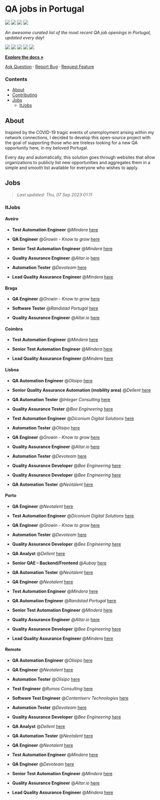 QA jobs in Portugal
========================

![](https://img.shields.io/static/v1?label=%F0%9F%8C%9F&message=If%20Useful&color=BC4E99)
[![](https://img.shields.io/github/stars/sergiomartins8/qa-jobs-in-portugal)](https://github.com/sergiomartins8/qa-jobs-in-portugal/stargazers)
[![](https://img.shields.io/github/forks/sergiomartins8/qa-jobs-in-portugal)](https://github.com/sergiomartins8/qa-jobs-in-portugal/network/members)
[![](https://img.shields.io/badge/-sergiomartins8-blue?logo=Linkedin&logoColor=white)](https://www.linkedin.com/in/sergiomartins8/)

_An awesome curated list of the most recent QA job openings in Portugal, updated every day!_

[![](https://img.shields.io/github/v/release/sergiomartins8/qa-jobs-in-portugal)](https://github.com/sergiomartins8/qa-jobs-in-portugal/releases)
[![](https://github.com/sergiomartins8/qa-jobs-in-portugal/workflows/release/badge.svg)](https://github.com/sergiomartins8/qa-jobs-in-portugal/actions?query=workflow%3Arelease)
[![](https://img.shields.io/github/issues/sergiomartins8/qa-jobs-in-portugal)](https://github.com/sergiomartins8/qa-jobs-in-portugal/issues)
[![](https://img.shields.io/github/contributors/sergiomartins8/qa-jobs-in-portugal)](https://github.com/sergiomartins8/qa-jobs-in-portugal/graphs/contributors)
[![](https://img.shields.io/github/license/sergiomartins8/qa-jobs-in-portugal)](https://github.com/sergiomartins8/qa-jobs-in-portugal/blob/master/LICENSE)

**[Explore the docs »](https://github.com/sergiomartins8/qa-jobs-in-portugal/blob/master/docs/DOCUMENTATION.md)**

[Ask Question](https://github.com/sergiomartins8/qa-jobs-in-portugal/issues) 
·
[Report Bug](https://github.com/sergiomartins8/qa-jobs-in-portugal/issues)
·
[Request Feature](https://github.com/sergiomartins8/qa-jobs-in-portugal/issues)

### Contents
* [About](#about)
* [Contributing](https://github.com/sergiomartins8/qa-jobs-in-portugal/blob/master/docs/CONTRIBUTING.md)
* [Jobs](#jobs)
  * [ItJobs](#itjobs)

## About
Inspired by the COVID-19 tragic events of unemployment arising within my network connections, I decided to develop this open-source project with the goal of supporting those who are tireless looking for a new QA opportunity here, in my beloved Portugal.

Every day and automatically, this solution goes through websites that allow organizations to publicly list new opportunities and aggregates them in a simple and smooth list available for everyone who wishes to apply.

Jobs
---------

> _Last updated: Thu, 07 Sep 2023 01:11_

### ItJobs

#### Aveiro

- **Test Automation Engineer** @_Mindera_ [here](https://www.itjobs.pt/oferta/469141/test-automation-engineer)


- **QA Engineer** @_Growin - Know to grow_ [here](https://www.itjobs.pt/oferta/467880/qa-engineer)


- **Senior Test Automation Engineer** @_Mindera_ [here](https://www.itjobs.pt/oferta/467415/senior-test-automation-engineer)


- **Quality Assurance Engineer** @_Altar.io_ [here](https://www.itjobs.pt/oferta/468791/quality-assurance-engineer)


- **Automation Tester** @_Devoteam_ [here](https://www.itjobs.pt/oferta/468484/automation-tester)


- **Lead Quality Assurance Engineer** @_Mindera_ [here](https://www.itjobs.pt/oferta/467419/lead-quality-assurance-engineer)

#### Braga

- **QA Engineer** @_Growin - Know to grow_ [here](https://www.itjobs.pt/oferta/467880/qa-engineer)


- **Software Tester** @_Randstad Portugal_ [here](https://www.itjobs.pt/oferta/468154/software-tester)


- **Quality Assurance Engineer** @_Altar.io_ [here](https://www.itjobs.pt/oferta/468791/quality-assurance-engineer)

#### Coimbra

- **Test Automation Engineer** @_Mindera_ [here](https://www.itjobs.pt/oferta/469141/test-automation-engineer)


- **Senior Test Automation Engineer** @_Mindera_ [here](https://www.itjobs.pt/oferta/467415/senior-test-automation-engineer)


- **Lead Quality Assurance Engineer** @_Mindera_ [here](https://www.itjobs.pt/oferta/467419/lead-quality-assurance-engineer)

#### Lisboa

- **QA Automation Engineer** @_Olisipo_ [here](https://www.itjobs.pt/oferta/468670/qa-automation-engineer)


- **Senior Quality Assurance Automation (mobility area)** @_Dellent_ [here](https://www.itjobs.pt/oferta/468175/senior-quality-assurance-automation-mobility-area)


- **QA Automation Tester** @_Integer Consulting_ [here](https://www.itjobs.pt/oferta/469232/qa-automation-tester)


- **Quality Assurance Tester** @_Bee Engineering_ [here](https://www.itjobs.pt/oferta/468712/quality-assurance-tester)


- **Test Automation Engineer** @_Diconium Digital Solutions_ [here](https://www.itjobs.pt/oferta/468017/test-automation-engineer)


- **Automation Tester** @_Olisipo_ [here](https://www.itjobs.pt/oferta/468644/automation-tester)


- **QA Engineer** @_Growin - Know to grow_ [here](https://www.itjobs.pt/oferta/467880/qa-engineer)


- **Quality Assurance Engineer** @_Altar.io_ [here](https://www.itjobs.pt/oferta/468791/quality-assurance-engineer)


- **Automation Tester** @_Devoteam_ [here](https://www.itjobs.pt/oferta/468484/automation-tester)


- **Quality Assurance Developer** @_Bee Engineering_ [here](https://www.itjobs.pt/oferta/467457/quality-assurance-developer)


- **Quality Assurance Developer** @_Bee Engineering_ [here](https://www.itjobs.pt/oferta/467423/quality-assurance-developer)


- **QA Automation Tester** @_Neotalent_ [here](https://www.itjobs.pt/oferta/467402/qa-automation-tester)

#### Porto

- **QA Engineer** @_Neotalent_ [here](https://www.itjobs.pt/oferta/468193/qa-engineer)


- **Test Automation Engineer** @_Diconium Digital Solutions_ [here](https://www.itjobs.pt/oferta/468017/test-automation-engineer)


- **QA Engineer** @_Growin - Know to grow_ [here](https://www.itjobs.pt/oferta/467880/qa-engineer)


- **Automation Tester** @_Devoteam_ [here](https://www.itjobs.pt/oferta/468484/automation-tester)


- **Quality Assurance Developer** @_Bee Engineering_ [here](https://www.itjobs.pt/oferta/467457/quality-assurance-developer)


- **QA Analyst** @_Dellent_ [here](https://www.itjobs.pt/oferta/467330/qa-analyst)


- **Senior QAE – Backend/Frontend** @_Aubay_ [here](https://www.itjobs.pt/oferta/468349/senior-qae-backend-frontend)


- **QA Automation Tester** @_Neotalent_ [here](https://www.itjobs.pt/oferta/467402/qa-automation-tester)


- **QA Engineer** @_Neotalent_ [here](https://www.itjobs.pt/oferta/468196/qa-engineer)


- **Test Automation Engineer** @_Mindera_ [here](https://www.itjobs.pt/oferta/469141/test-automation-engineer)


- **QA Automation Engineer** @_Randstad Portugal_ [here](https://www.itjobs.pt/oferta/467404/qa-automation-engineer)


- **Senior Test Automation Engineer** @_Mindera_ [here](https://www.itjobs.pt/oferta/467415/senior-test-automation-engineer)


- **Quality Assurance Engineer** @_Altar.io_ [here](https://www.itjobs.pt/oferta/468791/quality-assurance-engineer)


- **Quality Assurance Developer** @_Bee Engineering_ [here](https://www.itjobs.pt/oferta/467423/quality-assurance-developer)


- **Lead Quality Assurance Engineer** @_Mindera_ [here](https://www.itjobs.pt/oferta/467419/lead-quality-assurance-engineer)

#### Remote

- **QA Automation Engineer** @_Olisipo_ [here](https://www.itjobs.pt/oferta/468670/qa-automation-engineer)


- **QA Engineer** @_Neotalent_ [here](https://www.itjobs.pt/oferta/468193/qa-engineer)


- **Automation Tester** @_Olisipo_ [here](https://www.itjobs.pt/oferta/468644/automation-tester)


- **Test Engineer** @_Rumos Consulting_ [here](https://www.itjobs.pt/oferta/467791/test-engineer)


- **Software Test Engineer** @_Contentserv Technologies_ [here](https://www.itjobs.pt/oferta/468551/software-test-engineer)


- **Automation Tester** @_Devoteam_ [here](https://www.itjobs.pt/oferta/468484/automation-tester)


- **Quality Assurance Developer** @_Bee Engineering_ [here](https://www.itjobs.pt/oferta/467457/quality-assurance-developer)


- **QA Analyst** @_Dellent_ [here](https://www.itjobs.pt/oferta/467330/qa-analyst)


- **QA Automation Tester** @_Neotalent_ [here](https://www.itjobs.pt/oferta/467402/qa-automation-tester)


- **QA Engineer** @_Neotalent_ [here](https://www.itjobs.pt/oferta/468196/qa-engineer)


- **Test Automation Engineer** @_Mindera_ [here](https://www.itjobs.pt/oferta/469141/test-automation-engineer)


- **QA Engineer** @_Devoteam_ [here](https://www.itjobs.pt/oferta/468074/qa-engineer)


- **Senior Test Automation Engineer** @_Mindera_ [here](https://www.itjobs.pt/oferta/467415/senior-test-automation-engineer)


- **Quality Assurance Engineer** @_Altar.io_ [here](https://www.itjobs.pt/oferta/468791/quality-assurance-engineer)


- **Lead Quality Assurance Engineer** @_Mindera_ [here](https://www.itjobs.pt/oferta/467419/lead-quality-assurance-engineer)

